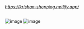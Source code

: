 ###### https://krishan-shopping.netlify.app/
![image](https://github.com/krishangopalgupta/React_Commerce/assets/92851713/fd894a7c-7395-4412-9e47-8e6f3aa6a829)
![image](https://github.com/krishangopalgupta/React_Commerce/assets/92851713/4eeca260-9982-47ed-880b-a8bec8230ccc)

